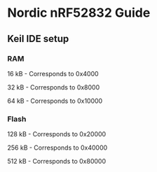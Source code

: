 # Nordic nRF52832 Guide

## Keil IDE setup
### RAM

16 kB - Corresponds to 0x4000

32 kB - Corresponds to 0x8000

64 kB - Corresponds to 0x10000

### Flash

128 kB - Corresponds to 0x20000

256 kB - Corresponds to 0x40000

512 kB - Corresponds to 0x80000
